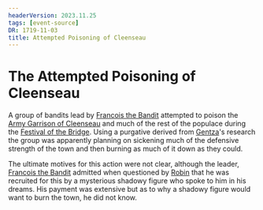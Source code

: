 ```yaml
---
headerVersion: 2023.11.25
tags: [event-source]
DR: 1719-11-03
title: Attempted Poisoning of Cleenseau
---
```

# The Attempted Poisoning of Cleenseau

A group of bandits lead by [Francois the Bandit](<../../../../people/sembarans/francois-the-bandit.md>) attempted to poison the [Army Garrison of Cleenseau](<../../../../groups/sembaran-army/army-garrison-of-cleenseau.md>) and much of the rest of the populace during the [Festival of the Bridge](<../../../../time/holidays-and-festivals/festival-of-the-bridge.md>). Using a purgative derived from [Gentza](<../../../../people/lizardfolk/gentza.md>)'s research the group was apparently planning on sickening much of the defensive strength of the town and then burning as much of it down as they could.

The ultimate motives for this action were not clear, although the leader, [Francois the Bandit](<../../../../people/sembarans/francois-the-bandit.md>) admitted when questioned by [Robin](<../../../../people/pcs/cleenseau/robin-of-abenfyrd.md>) that he was recruited for this by a mysterious shadowy figure who spoke to him in his dreams. His payment was extensive but as to why a shadowy figure would want to burn the town, he did not know.